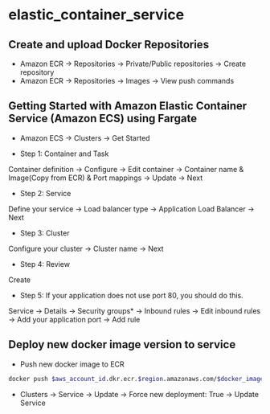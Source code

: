# elastic_container_service

## Create and upload Docker Repositories
- Amazon ECR -> Repositories -> Private/Public repositories -> Create repository
- Amazon ECR -> Repositories -> Images -> View push commands

## Getting Started with Amazon Elastic Container Service (Amazon ECS) using Fargate
- Amazon ECS -> Clusters -> Get Started

- Step 1: Container and Task

Container definition -> Configure -> Edit container -> Container name & Image(Copy from ECR) & Port mappings -> Update -> Next

- Step 2: Service

Define your service -> Load balancer type -> Application Load Balancer -> Next

- Step 3: Cluster

Configure your cluster -> Cluster name -> Next

- Step 4: Review

Create

- Step 5: If your application does not use port 80, you should do this.

Service -> Details -> Security groups* -> Inbound rules -> Edit inbound rules -> Add your application port -> Add rule

## Deploy new docker image version to service
- Push new docker image to ECR
```bash
docker push $aws_account_id.dkr.ecr.$region.amazonaws.com/$docker_image_name:$docker_image_tag
```
- Clusters -> Service -> Update -> Force new deployment: True -> Update Service